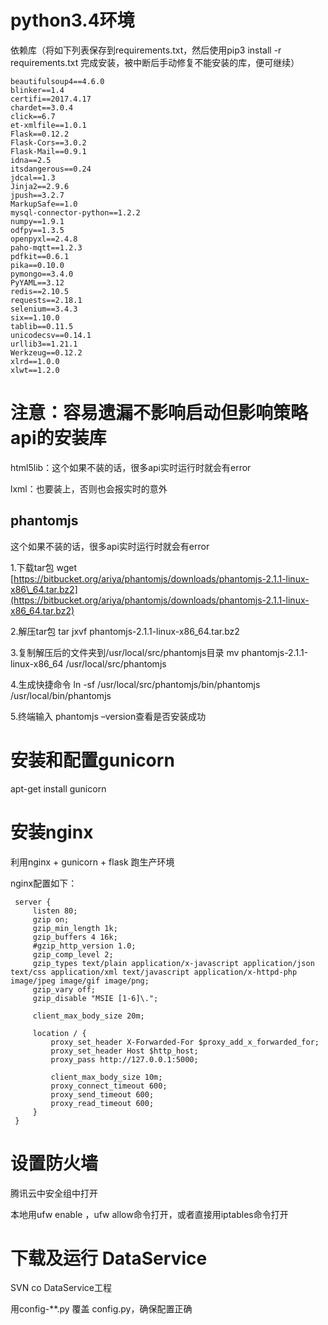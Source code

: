 # python3.4环境

依赖库（将如下列表保存到requirements.txt，然后使用pip3 install  -r requirements.txt 完成安装，被中断后手动修复不能安装的库，便可继续）

```
beautifulsoup4==4.6.0
blinker==1.4
certifi==2017.4.17
chardet==3.0.4
click==6.7
et-xmlfile==1.0.1
Flask==0.12.2
Flask-Cors==3.0.2
Flask-Mail==0.9.1
idna==2.5
itsdangerous==0.24
jdcal==1.3
Jinja2==2.9.6
jpush==3.2.7
MarkupSafe==1.0
mysql-connector-python==1.2.2
numpy==1.9.1
odfpy==1.3.5
openpyxl==2.4.8
paho-mqtt==1.2.3
pdfkit==0.6.1
pika==0.10.0
pymongo==3.4.0
PyYAML==3.12
redis==2.10.5
requests==2.18.1
selenium==3.4.3
six==1.10.0
tablib==0.11.5
unicodecsv==0.14.1
urllib3==1.21.1
Werkzeug==0.12.2
xlrd==1.0.0
xlwt==1.2.0
```

# 注意：容易遗漏不影响启动但影响策略api的安装库

html5lib：这个如果不装的话，很多api实时运行时就会有error

lxml：也要装上，否则也会报实时的意外

## phantomjs

这个如果不装的话，很多api实时运行时就会有error

1.下载tar包 wget [https://bitbucket.org/ariya/phantomjs/downloads/phantomjs-2.1.1-linux-x86\_64.tar.bz2](https://bitbucket.org/ariya/phantomjs/downloads/phantomjs-2.1.1-linux-x86_64.tar.bz2)

2.解压tar包 tar jxvf phantomjs-2.1.1-linux-x86\_64.tar.bz2

3.复制解压后的文件夹到/usr/local/src/phantomjs目录 mv phantomjs-2.1.1-linux-x86\_64 /usr/local/src/phantomjs

4.生成快捷命令 ln -sf /usr/local/src/phantomjs/bin/phantomjs /usr/local/bin/phantomjs

5.终端输入 phantomjs –version查看是否安装成功

# 安装和配置gunicorn

apt-get install gunicorn

# 安装nginx

利用nginx + gunicorn + flask 跑生产环境

nginx配置如下：

```
 server {
     listen 80;
     gzip on;
     gzip_min_length 1k;
     gzip_buffers 4 16k;
     #gzip_http_version 1.0;
     gzip_comp_level 2;
     gzip_types text/plain application/x-javascript application/json text/css application/xml text/javascript application/x-httpd-php image/jpeg image/gif image/png;
     gzip_vary off;
     gzip_disable "MSIE [1-6]\.";

     client_max_body_size 20m;

     location / {
         proxy_set_header X-Forwarded-For $proxy_add_x_forwarded_for;
         proxy_set_header Host $http_host;
         proxy_pass http://127.0.0.1:5000;

         client_max_body_size 10m;
         proxy_connect_timeout 600;
         proxy_send_timeout 600;
         proxy_read_timeout 600;
     }
 }
```

# 

# 设置防火墙

腾讯云中安全组中打开

本地用ufw enable ，ufw allow命令打开，或者直接用iptables命令打开

# 下载及运行 DataService

SVN co DataService工程

用config-\*\*.py 覆盖 config.py，确保配置正确

